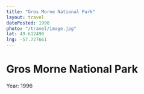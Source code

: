 ```yaml
---
title: "Gros Morne National Park"
layout: travel
datePosted: 1996
photo: "/travel/image.jpg"
lat: 49.612490
lng: -57.727661
---
```

# Gros Morne National Park



Year: 1996
